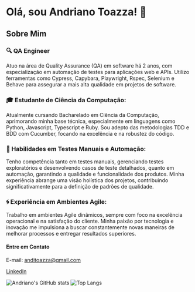 # Olá, sou Andriano Toazza! 👋

## Sobre Mim

### 🔍 QA Engineer
Atuo na área de Quality Assurance (QA) em software há 2 anos, com especialização em automação de testes para aplicações web e APIs. Utilizo ferramentas como Cypress, Capybara, Playwright, Rspec, Selenium e Behave para assegurar a mais alta qualidade em projetos de software.

### 🎓 Estudante de Ciência da Computação: 
Atualmente cursando Bacharelado em Ciência da Computação, aprimorando minha base técnica, especialmente em linguagens como Python, Javascript, Typescript e Ruby. Sou adepto das metodologias TDD e BDD com Cucumber, focando na excelência e na robustez do código.

### 💼 Habilidades em Testes Manuais e Automação: 
Tenho competência tanto em testes manuais, gerenciando testes exploratórios e desenvolvendo casos de teste detalhados, quanto em automação, garantindo a qualidade e funcionalidade dos produtos. Minha experiência abrange uma visão holística dos projetos, contribuindo significativamente para a definição de padrões de qualidade.

### 🌀 Experiência em Ambientes Agile: 
Trabalho em ambientes Agile dinâmicos, sempre com foco na excelência operacional e na satisfação do cliente. Minha paixão por tecnologia e inovação me impulsiona a buscar constantemente novas maneiras de melhorar processos e entregar resultados superiores.

#### Entre em Contato

E-mail: anditoazza@gmail.com

[LinkedIn](https://www.linkedin.com/in/andriano-toazza/)

![Andriano's GitHub stats](https://github-readme-stats.vercel.app/api?username=dolandi&show_icons=true&theme=radical) ![Top Langs](https://github-readme-stats.vercel.app/api/top-langs/?username=dolandi&layout=compact&theme=radical)



